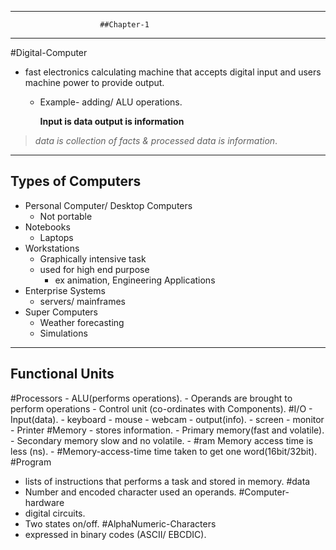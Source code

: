 ----------------------------------------------------------

						##Chapter-1
----------------------------------------------------------

#Digital-Computer 
- fast electronics calculating machine that accepts digital input and users machine power to provide output.
	- Example- adding/ ALU operations.

		 ****Input is data
		 output is information****
		 
 > *data is collection of facts & processed data is information*.

----------------------------------------------------------

## Types of Computers
- Personal Computer/ Desktop Computers
	- Not portable
-  Notebooks
	- Laptops
- Workstations
	- Graphically intensive task
	- used for high end purpose 
		- ex animation, Engineering Applications
- Enterprise Systems
	-  servers/ mainframes 
- Super Computers
	-  Weather forecasting
	- Simulations
	
---------------------------------------------------------
## Functional Units 

#Processors 
	- ALU(performs operations).
			- Operands are brought to perform operations
	- Control unit (co-ordinates with Components).
#I/O
	- Input(data).
			- keyboard
			- mouse
			- webcam
	- output(info).
			- screen
			- monitor
			- Printer
#Memory
	- stores information.
	- Primary memory(fast and volatile).
	- Secondary memory slow and no volatile.
	- #ram Memory access time is less (ns).
	- #Memory-access-time time taken to get one word(16bit/32bit).
#Program
- lists of instructions that performs a task and stored in memory.
#data
- Number and encoded character used an operands.
#Computer-hardware
- digital circuits.
- Two states on/off.
#AlphaNumeric-Characters 
- expressed in binary codes (ASCII/ EBCDIC).




